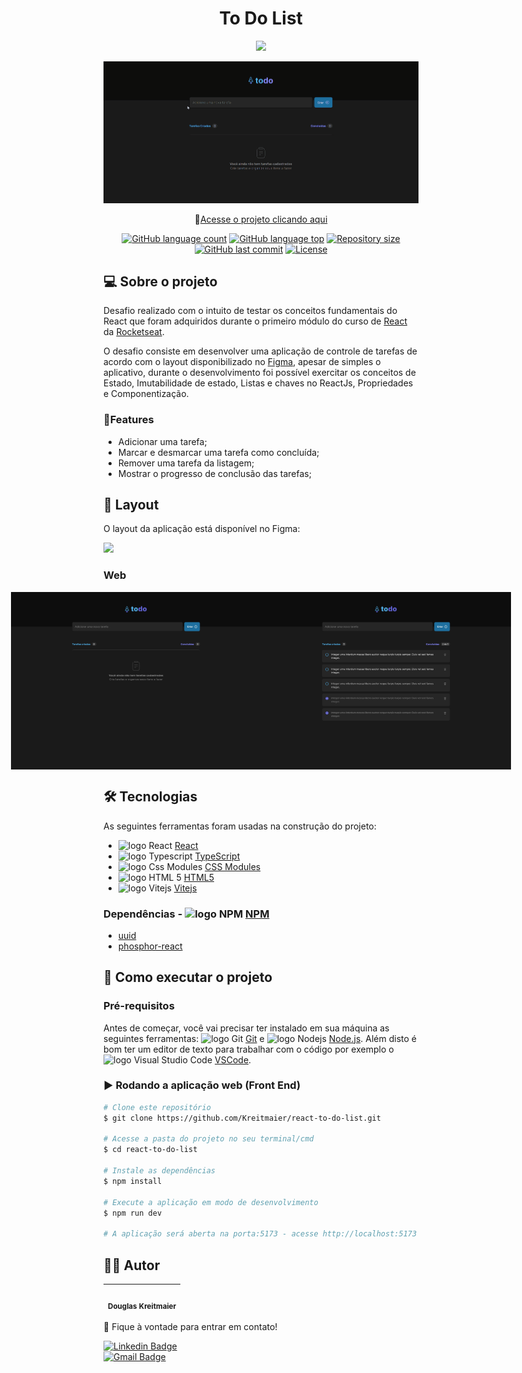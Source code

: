 <h1 align="center">
    To Do List
</h1>
<p align="center">
<img src="https://img.shields.io/badge/STATUS-CONCLU%C3%8DDO-green"/>
</p>

![preview](./src/assets/react-to-do-list.gif)
<p align="center">
🔗<a href="https://kreitmaier.github.io/react-to-do-list/">Acesse o projeto clicando aqui</a>
</p>

<p align="center">
 <a href="#"><img alt="GitHub language count" src="https://img.shields.io/github/languages/count/kreitmaier/react-to-do-list?color=%2304D361" /></a> 
 <a href="#"><img alt="GitHub language top" src="https://img.shields.io/github/languages/top/kreitmaier/react-to-do-list?color=%2304D361" /></a>  
 <a href="#"><img alt="Repository size" src="https://img.shields.io/github/repo-size/kreitmaier/react-to-do-list" /></a> 
 <a href="#"><img alt="GitHub last commit" src="https://img.shields.io/github/last-commit/kreitmaier/react-to-do-list" /></a>  
 <a href="https://github.com/Kreitmaier/react-to-do-list/blob/main/LICENSE"><img alt="License" src="https://img.shields.io/github/license/kreitmaier/react-to-do-list" /></a>  
</p>
	    
## 💻 Sobre o projeto
Desafio realizado com o intuito de testar os conceitos fundamentais do React que foram adquiridos durante o primeiro módulo do curso de [React](https://lp.rocketseat.com.br/ignite) da [Rocketseat](https://www.rocketseat.com.br/). 

O desafio consiste em desenvolver uma aplicação de controle de tarefas de acordo com o layout disponibilizado no [Figma](https://www.figma.com/), apesar de simples o aplicativo, durante o desenvolvimento foi possível exercitar os conceitos de Estado, Imutabilidade de estado, Listas e chaves no ReactJs, Propriedades e Componentização.

### 📝Features

- Adicionar uma tarefa;
- Marcar e desmarcar uma tarefa como concluída;
- Remover uma tarefa da listagem;
- Mostrar o progresso de conclusão das tarefas;

## 🎨 Layout

O layout da aplicação está disponível no Figma: 

<a href="https://www.figma.com/file/EPootZeydHCdDR7mEIraa2/ToDo-List-(Copy)?node-id=0%3A1&t=7Ajw8F2fRtyKZg9M-0">
  <img src="https://img.shields.io/badge/Acessar%20Layout%20-Figma-%2304D361">
</a>

### Web

<p align="center" style="display: flex; align-items: flex-start; justify-content: center;">
  
  <img alt="To Do List Empty" src="./src/assets/todoEmpty.svg" width="400px" />
  <img alt="To Do List" src="./src/assets/todo.svg" width="400px" />

</p>

## 🛠 Tecnologias

As seguintes ferramentas foram usadas na construção do projeto:

- <img alt="logo React" src="https://cdn.simpleicons.org/react/61DAFB" width="15" height="15" /> [React](https://pt-br.reactjs.org/)
- <img alt="logo Typescript" src="https://cdn.simpleicons.org/typescript/3178C6" width="15" height="15" /> [TypeScript](https://www.typescriptlang.org/)
- <img alt="logo Css Modules" src="https://cdn.simpleicons.org/cssmodules/gray" width="15" height="15" /> [CSS Modules](https://github.com/css-modules/css-modules)
- <img alt="logo HTML 5" src="https://cdn.simpleicons.org/html5/E34F26" width="15" height="15" /> [HTML5](https://developer.mozilla.org/en-US/docs/Web/HTML)
- <img alt="logo Vitejs" src="https://cdn.simpleicons.org/vite/646CFF" width="15" height="15" /> [Vitejs](https://vitejs.dev/)

### Dependências - <img alt="logo NPM" src="https://cdn.simpleicons.org/npm/CB3837" width="15" height="15" /> [NPM](https://www.npmjs.com/)
- [uuid](https://www.npmjs.com/package/uuid)
- [phosphor-react](https://www.npmjs.com/package/phosphor-react)

## 🚀 Como executar o projeto

### Pré-requisitos

Antes de começar, você vai precisar ter instalado em sua máquina as seguintes ferramentas:
<img alt="logo Git" src="https://cdn.simpleicons.org/git/F05032" width="15" height="15" /> [Git](https://git-scm.com) e <img alt="logo Nodejs" src="https://cdn.simpleicons.org/nodedotjs/339933/" width="15" height="15" /> [Node.js](https://nodejs.org/en/). 
Além disto é bom ter um editor de texto para trabalhar com o código por exemplo o <img alt="logo Visual Studio Code" src="https://cdn.simpleicons.org/visualstudiocode/007ACC" width="15" height="15" /> [VSCode](https://code.visualstudio.com/).

### :arrow_forward: Rodando a aplicação web (Front End)

```bash
# Clone este repositório
$ git clone https://github.com/Kreitmaier/react-to-do-list.git

# Acesse a pasta do projeto no seu terminal/cmd
$ cd react-to-do-list

# Instale as dependências
$ npm install

# Execute a aplicação em modo de desenvolvimento
$ npm run dev

# A aplicação será aberta na porta:5173 - acesse http://localhost:5173
```

## 👨‍💻 Autor

| <img src="https://github.com/kreitmaier.png" width="100px;" alt=""/><br><sub><b>Douglas Kreitmaier</b></sub>   |
| :---: | 

<p>👋 Fique à vontade para entrar em contato! </p>

[![Linkedin Badge](https://img.shields.io/badge/-Douglas-blue?style=flat-square&logo=Linkedin&logoColor=white&link=https://www.linkedin.com/in/douglas-kreitmaier)](https://www.linkedin.com/in/douglas-kreitmaier) <br> [![Gmail Badge](https://img.shields.io/badge/-douglasklopes@gmail.com-c14438?style=flat-square&logo=Gmail&logoColor=white&link=mailto:douglasklopes@gmail.com)](mailto:douglasklopes@gmail.com)

